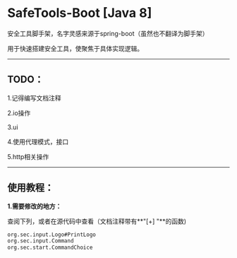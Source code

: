 # SafeTools-Boot [Java 8]

安全工具脚手架，名字灵感来源于spring-boot（虽然也不翻译为脚手架）

用于快速搭建安全工具，使聚焦于具体实现逻辑。

---

## TODO：

1.记得编写文档注释

2.io操作

3.ui

4.使用代理模式，接口

5.http相关操作

---

## 使用教程：

**1.需要修改的地方：**

查阅下列，或者在源代码中查看（文档注释带有**"[+] "**的函数)

```md
org.sec.input.Logo#PrintLogo
org.sec.input.Command
org.sec.start.CommandChoice
```



